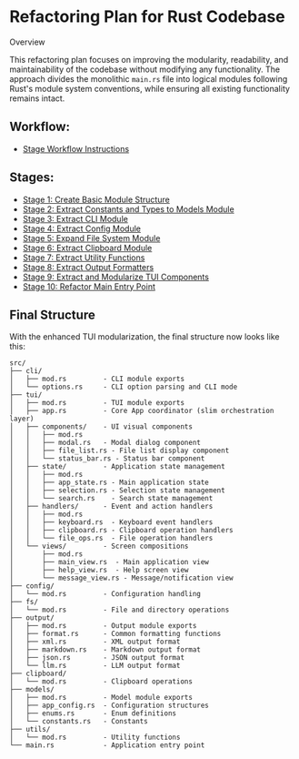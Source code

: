 
<!-- @import "[TOC]" {cmd="toc" depthFrom=1 depthTo=6 orderedList=false} -->
# Refactoring Plan for Rust Codebase

Overview

This refactoring plan focuses on improving the modularity, readability, and maintainability of the codebase without modifying any functionality. The approach divides the monolithic `main.rs` file into logical modules following Rust's module system conventions, while ensuring all existing functionality remains intact.

## Workflow:

- [Stage Workflow Instructions](WORKFLOW.md)

## Stages:

- [Stage 1: Create Basic Module Structure](stage_1.md)
- [Stage 2: Extract Constants and Types to Models Module](stage_2.md)
- [Stage 3: Extract CLI Module](stage_3.md)
- [Stage 4: Extract Config Module](stage_4.md)
- [Stage 5: Expand File System Module](stage_5.md)
- [Stage 6: Extract Clipboard Module](stage_6.md)
- [Stage 7: Extract Utility Functions](stage_7.md)
- [Stage 8: Extract Output Formatters](stage_8.md)
- [Stage 9: Extract and Modularize TUI Components](stage_9.md)
- [Stage 10: Refactor Main Entry Point](stage_10.md)


## Final Structure

With the enhanced TUI modularization, the final structure now looks like this:

```
src/
├── cli/
│   ├── mod.rs         - CLI module exports
│   └── options.rs     - CLI option parsing and CLI mode
├── tui/
│   ├── mod.rs         - TUI module exports
│   ├── app.rs         - Core App coordinator (slim orchestration layer)
│   ├── components/    - UI visual components
│   │   ├── mod.rs
│   │   ├── modal.rs   - Modal dialog component
│   │   ├── file_list.rs - File list display component 
│   │   └── status_bar.rs - Status bar component
│   ├── state/         - Application state management
│   │   ├── mod.rs
│   │   ├── app_state.rs - Main application state
│   │   ├── selection.rs - Selection state management
│   │   └── search.rs    - Search state management
│   ├── handlers/      - Event and action handlers
│   │   ├── mod.rs
│   │   ├── keyboard.rs  - Keyboard event handlers
│   │   ├── clipboard.rs - Clipboard operation handlers
│   │   └── file_ops.rs  - File operation handlers
│   └── views/         - Screen compositions
│       ├── mod.rs
│       ├── main_view.rs  - Main application view
│       ├── help_view.rs  - Help screen view
│       └── message_view.rs - Message/notification view
├── config/
│   └── mod.rs         - Configuration handling
├── fs/
│   └── mod.rs         - File and directory operations
├── output/
│   ├── mod.rs         - Output module exports
│   ├── format.rs      - Common formatting functions
│   ├── xml.rs         - XML output format
│   ├── markdown.rs    - Markdown output format
│   ├── json.rs        - JSON output format
│   └── llm.rs         - LLM output format
├── clipboard/
│   └── mod.rs         - Clipboard operations
├── models/
│   ├── mod.rs         - Model module exports
│   ├── app_config.rs  - Configuration structures
│   ├── enums.rs       - Enum definitions
│   └── constants.rs   - Constants
├── utils/
│   └── mod.rs         - Utility functions
└── main.rs            - Application entry point
```

